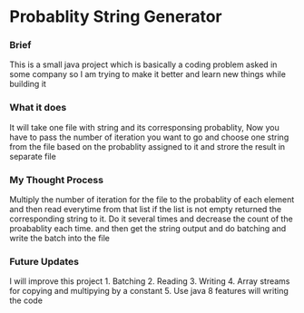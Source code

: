 # Probablity String Generator

### Brief
This is a small java project which is basically a coding problem asked in some company so I am trying to make it better
and learn new things while building it 

### What it does
It will take one file with string and its corresponsing probablity, Now you have to pass the number of iteration you want to 
go and choose one string from the file based on the probablity assigned to it and strore the result in separate file

### My Thought Process
Multiply the number of iteration for the file to the probablity of each element and then read everytime from that list if the list is 
not empty returned the corresponding string to it. Do it several times and decrease the count of the proabablity each time. and then get the string output and 
do batching and write the batch into the file


### Future Updates
I will improve this project 
	1. Batching
	2. Reading 
	3. Writing
	4. Array streams for copying and multipying by a constant
	5. Use java 8 features will writing the code




